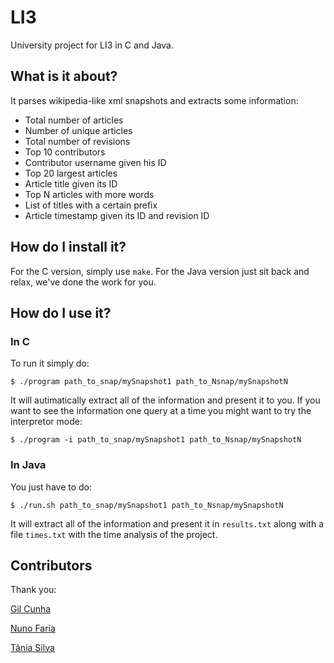 # LI3
University project for LI3 in C and Java.

## What is it about?
It parses wikipedia-like xml snapshots and extracts some information:
- Total number of articles
- Number of unique articles
- Total number of revisions
- Top 10 contributors
- Contributor username given his ID
- Top 20 largest articles
- Article title given its ID
- Top N articles with more words
- List of titles with a certain prefix
- Article timestamp given its ID and revision ID

## How do I install it?
For the C version, simply use `make`.
For the Java version just sit back and relax, we've done the work for you.

## How do I use it?
### In C
To run it simply do:
```
$ ./program path_to_snap/mySnapshot1 path_to_Nsnap/mySnapshotN
```
It will autimatically extract all of the information and present it to you.
If you want to see the information one query at a time you might want to try the interpretor mode:
```
$ ./program -i path_to_snap/mySnapshot1 path_to_Nsnap/mySnapshotN
```
### In Java
You just have to do:
```
$ ./run.sh path_to_snap/mySnapshot1 path_to_Nsnap/mySnapshotN
```
It will extract all of the information and present it in `results.txt` along with a file `times.txt` with the time analysis of the project.

## Contributors
Thank you:

[Gil Cunha](https://github.com/Nexturn)

[Nuno Faria](https://github.com/nuno-faria)

[Tânia Silva](https://github.com/p3rsephone)
